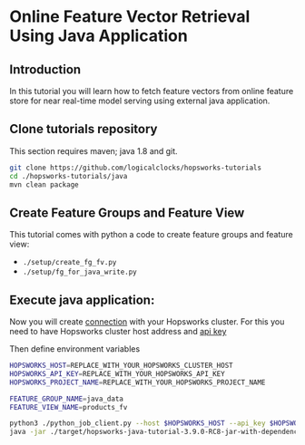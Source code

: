 # Online Feature Vector Retrieval Using Java Application

## Introduction
In this tutorial you will learn how to fetch feature vectors from online feature store for near real-time model serving
using external java application. 

## Clone tutorials repository
This section requires maven; java 1.8 and git.

```bash
git clone https://github.com/logicalclocks/hopsworks-tutorials
cd ./hopsworks-tutorials/java
mvn clean package
```

## Create Feature Groups and Feature View
This tutorial comes with python a code to create feature groups and feature view:
- `./setup/create_fg_fv.py`
- `./setup/fg_for_java_write.py`

## Execute java application:
Now you will create [connection](https://docs.hopsworks.ai/hopsworks-api/3.3/generated/api/connection/) with
your Hopsworks cluster. For this you need to have Hopsworks cluster host address and [api key](https://docs.hopsworks.ai/3.3/user_guides/projects/api_key/create_api_key/)

Then define environment variables 

```bash
HOPSWORKS_HOST=REPLACE_WITH_YOUR_HOPSWORKS_CLUSTER_HOST
HOPSWORKS_API_KEY=REPLACE_WITH_YOUR_HOPSWORKS_API_KEY
HOPSWORKS_PROJECT_NAME=REPLACE_WITH_YOUR_HOPSWORKS_PROJECT_NAME

FEATURE_GROUP_NAME=java_data
FEATURE_VIEW_NAME=products_fv
```

```bash
python3 ./python_job_client.py --host $HOPSWORKS_HOST --api_key $HOPSWORKS_API_KEY --project $HOPSWORKS_PROJECT_NAME
java -jar ./target/hopsworks-java-tutorial-3.9.0-RC8-jar-with-dependencies.jar $HOPSWORKS_HOST $HOPSWORKS_API_KEY $HOPSWORKS_PROJECT_NAME $FEATURE_GROUP_NAME 1 $FEATURE_VIEW_NAME 1
```
